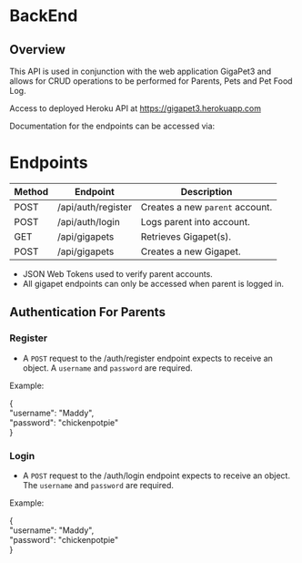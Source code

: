 # BackEnd

## Overview
This API is used in conjunction with the web application GigaPet3 and allows for CRUD operations to be performed for Parents, Pets and Pet Food Log.

Access to deployed Heroku API at https://gigapet3.herokuapp.com

Documentation for the endpoints can be accessed via:


# Endpoints

| Method | Endpoint      | Description                                                                                                                                                                                                                                                            |
| ------ | ------------- | ---------------------------------------------------------------------------------------------------------------------------------------------------------------------------------------------------------------------------------------------------------------------- |
| POST   | /api/auth/register | Creates a new `parent` account.  
| POST   | /api/auth/login    | Logs parent into account. |
| GET    | /api/gigapets    | Retrieves Gigapet(s). |
| POST    | /api/gigapets    | Creates a new Gigapet. |

* JSON Web Tokens used to verify parent accounts.
* All gigapet endpoints can only be accessed when parent is logged in.

## Authentication For Parents

### Register

* A `POST` request to the /auth/register endpoint expects to receive an object. A `username` and `password` are required. 

Example:

{ \
	"username": "Maddy", \
	"password": "chickenpotpie" \
}

### Login

* A `POST` request to the /auth/login endpoint expects to receive an object. The `username` and `password` are required.

Example:

{ \
	"username": "Maddy", \
	"password": "chickenpotpie" \
}



